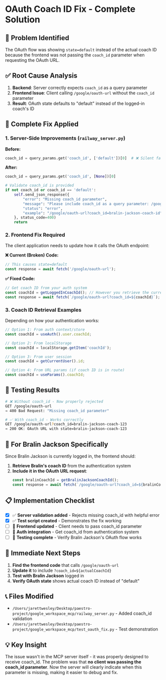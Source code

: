 # OAuth Coach ID Fix - Complete Solution

## 🚨 Problem Identified

The OAuth flow was showing `state=default` instead of the actual coach ID because the frontend was not passing the `coach_id` parameter when requesting the OAuth URL.

## ✅ Root Cause Analysis

1. **Backend**: Server correctly expects `coach_id` as a query parameter
2. **Frontend Issue**: Client calling `/google/oauth-url` without the `coach_id` parameter
3. **Result**: OAuth state defaults to "default" instead of the logged-in coach's ID

## 🔧 Complete Fix Applied

### 1. Server-Side Improvements (`railway_server.py`)

**Before:**
```python
coach_id = query_params.get('coach_id', ['default'])[0]  # ❌ Silent fallback
```

**After:**
```python
coach_id = query_params.get('coach_id', [None])[0]

# Validate coach_id is provided
if not coach_id or coach_id == 'default':
    self.send_json_response({
        "error": "Missing coach_id parameter",
        "message": "Please include coach_id as a query parameter: /google/oauth-url?coach_id=YOUR_COACH_ID",
        "status": "error",
        "example": "/google/oauth-url?coach_id=bralin-jackson-coach-id"
    }, status_code=400)
    return
```

### 2. Frontend Fix Required

The client application needs to update how it calls the OAuth endpoint:

**❌ Current (Broken) Code:**
```javascript
// This causes state=default
const response = await fetch('/google/oauth-url');
```

**✅ Fixed Code:**
```javascript
// Get coach ID from your auth system
const coachId = getLoggedInCoachId(); // However you retrieve the current coach
const response = await fetch(`/google/oauth-url?coach_id=${coachId}`);
```

### 3. Coach ID Retrieval Examples

Depending on how your authentication works:

```javascript
// Option 1: From auth context/store
const coachId = useAuth().user.coachId;

// Option 2: From localStorage
const coachId = localStorage.getItem('coachId');

// Option 3: From user session
const coachId = getCurrentUser().id;

// Option 4: From URL params (if coach ID is in route)
const coachId = useParams().coachId;
```

## 🧪 Testing Results

```bash
# ❌ Without coach_id - Now properly rejected
GET /google/oauth-url
→ 400 Bad Request: "Missing coach_id parameter"

# ✅ With coach_id - Works correctly  
GET /google/oauth-url?coach_id=bralin-jackson-coach-123
→ 200 OK: OAuth URL with state=bralin-jackson-coach-123
```

## 🎯 For Bralin Jackson Specifically

Since Bralin Jackson is currently logged in, the frontend should:

1. **Retrieve Bralin's coach ID** from the authentication system
2. **Include it in the OAuth URL request**:
   ```javascript
   const bralinCoachId = getBralinJacksonCoachId();
   const response = await fetch(`/google/oauth-url?coach_id=${bralinCoachId}`);
   ```

## 📋 Implementation Checklist

- [x] ✅ **Server validation added** - Rejects missing coach_id with helpful error
- [x] ✅ **Test script created** - Demonstrates the fix working
- [ ] 🔲 **Frontend updated** - Client needs to pass coach_id parameter
- [ ] 🔲 **Auth integration** - Get coach_id from authentication system
- [ ] 🔲 **Testing complete** - Verify Bralin Jackson's OAuth flow works

## 🚀 Immediate Next Steps

1. **Find the frontend code** that calls `/google/oauth-url`
2. **Update it** to include `?coach_id=${actualCoachId}`
3. **Test with Bralin Jackson** logged in
4. **Verify OAuth state** shows actual coach ID instead of "default"

## 📞 Files Modified

- `/Users/jarettwesley/Desktop/paestro-project/google_workspace_mcp/railway_server.py` - Added coach_id validation
- `/Users/jarettwesley/Desktop/paestro-project/google_workspace_mcp/test_oauth_fix.py` - Test demonstration

## 💡 Key Insight

The issue wasn't in the MCP server itself - it was properly designed to receive coach_id. The problem was that **no client was passing the coach_id parameter**. Now the server will clearly indicate when this parameter is missing, making it easier to debug and fix.
